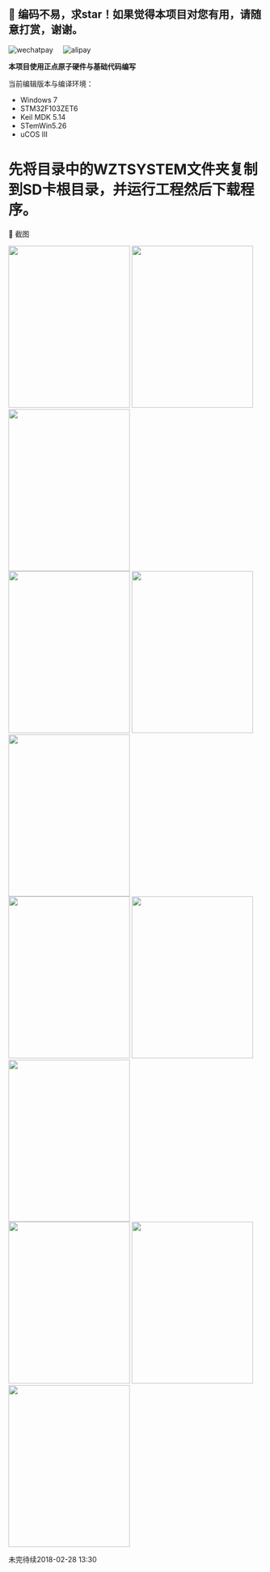 ## :rocket: 编码不易，求star！如果觉得本项目对您有用，请随意打赏，谢谢。 ##

![wechatpay](https://github.com/WZTENG/TMcuSys/blob/master/PRTSC/WECHATPAY.png)&nbsp;&nbsp;&nbsp;&nbsp;
![alipay](https://github.com/WZTENG/TMcuSys/blob/master/PRTSC/ALIPAY.png)

**本项目使用正点原子硬件与基础代码编写**

当前编辑版本与编译环境：

- Windows 7
- STM32F103ZET6
- Keil MDK 5.14
- STemWin5.26
- uCOS III

# 先将目录中的WZTSYSTEM文件夹复制到SD卡根目录，并运行工程然后下载程序。

:art: 截图<br/>
<div>
<img width="240" height="320" src="https://github.com/WZTENG/TMcuSys/blob/master/PRTSC/PRTSC20120907132821.bmp"/>
<img width="240" height="320" src="https://github.com/WZTENG/TMcuSys/blob/master/PRTSC/PRTSC20120907132838.bmp"/>
<img width="240" height="320" src="https://github.com/WZTENG/TMcuSys/blob/master/PRTSC/PRTSC20120907133814.bmp"/>
</div>
<div>
<img width="240" height="320" src="https://github.com/WZTENG/TMcuSys/blob/master/PRTSC/PRTSC20120907133846.bmp"/>
<img width="240" height="320" src="https://github.com/WZTENG/TMcuSys/blob/master/PRTSC/PRTSC20120907140804.bmp"/>
<img width="240" height="320" src="https://github.com/WZTENG/TMcuSys/blob/master/PRTSC/PRTSC20120907140815.bmp"/>
</div>
<div>
<img width="240" height="320" src="https://github.com/WZTENG/TMcuSys/blob/master/PRTSC/PRTSC20120907132938.bmp"/>
<img width="240" height="320" src="https://github.com/WZTENG/TMcuSys/blob/master/PRTSC/PRTSC20120907133839.bmp"/>
<img width="240" height="320" src="https://github.com/WZTENG/TMcuSys/blob/master/PRTSC/PRTSC20120907154228.bmp"/>
</div>
<div>
<img width="240" height="320" src="https://github.com/WZTENG/TMcuSys/blob/master/PRTSC/PRTSC20120907154254.bmp"/>
<img width="240" height="320" src="https://github.com/WZTENG/TMcuSys/blob/master/PRTSC/PRTSC20120907155604.bmp"/>
<img width="240" height="320" src="https://github.com/WZTENG/TMcuSys/blob/master/PRTSC/PRTSC20120907155624.bmp"/>
</div>

未完待续2018-02-28 13:30



